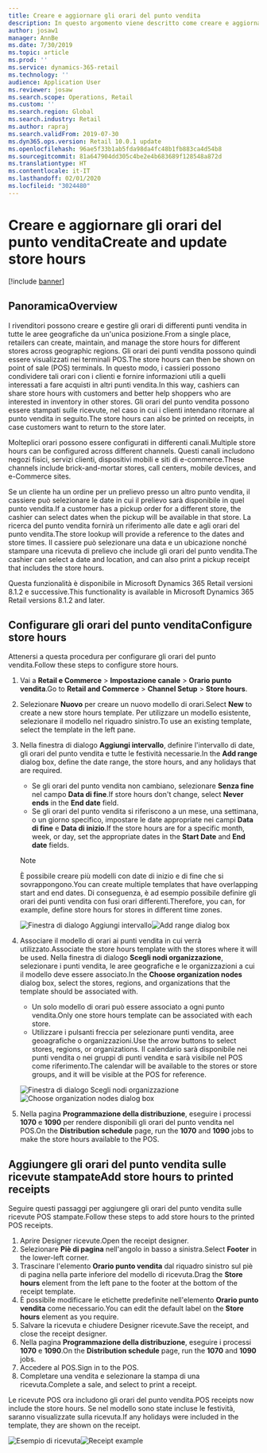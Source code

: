```yaml
---
title: Creare e aggiornare gli orari del punto vendita
description: In questo argomento viene descritto come creare e aggiornare gli orari del punto vendita in Commerce Headquarters.
author: josaw1
manager: AnnBe
ms.date: 7/30/2019
ms.topic: article
ms.prod: ''
ms.service: dynamics-365-retail
ms.technology: ''
audience: Application User
ms.reviewer: josaw
ms.search.scope: Operations, Retail
ms.custom: ''
ms.search.region: Global
ms.search.industry: Retail
ms.author: rapraj
ms.search.validFrom: 2019-07-30
ms.dyn365.ops.version: Retail 10.0.1 update
ms.openlocfilehash: 96ae5f33b1ab5fda98da4fc48b1fb883ca4d54b8
ms.sourcegitcommit: 81a647904dd305c4be2e4b683689f128548a872d
ms.translationtype: HT
ms.contentlocale: it-IT
ms.lasthandoff: 02/01/2020
ms.locfileid: "3024480"
---
```

# <a name="create-and-update-store-hours"></a><span data-ttu-id="186e4-103">Creare e aggiornare gli orari del punto vendita</span><span class="sxs-lookup"><span data-stu-id="186e4-103">Create and update store hours</span></span>

[!include [banner](../../includes/banner.md)]

## <a name="overview"></a><span data-ttu-id="186e4-104">Panoramica</span><span class="sxs-lookup"><span data-stu-id="186e4-104">Overview</span></span>

<span data-ttu-id="186e4-105">I rivenditori possono creare e gestire gli orari di differenti punti vendita in tutte le aree geografiche da un'unica posizione.</span><span class="sxs-lookup"><span data-stu-id="186e4-105">From a single place, retailers can create, maintain, and manage the store hours for different stores across geographic regions.</span></span> <span data-ttu-id="186e4-106">Gli orari dei punti vendita possono quindi essere visualizzati nei terminali POS.</span><span class="sxs-lookup"><span data-stu-id="186e4-106">The store hours can then be shown on point of sale (POS) terminals.</span></span> <span data-ttu-id="186e4-107">In questo modo, i cassieri possono condividere tali orari con i clienti e fornire informazioni utili a quelli interessati a fare acquisti in altri punti vendita.</span><span class="sxs-lookup"><span data-stu-id="186e4-107">In this way, cashiers can share store hours with customers and better help shoppers who are interested in inventory in other stores.</span></span> <span data-ttu-id="186e4-108">Gli orari del punto vendita possono essere stampati sulle ricevute, nel caso in cui i clienti intendano ritornare al punto vendita in seguito.</span><span class="sxs-lookup"><span data-stu-id="186e4-108">The store hours can also be printed on receipts, in case customers want to return to the store later.</span></span>

<span data-ttu-id="186e4-109">Molteplici orari possono essere configurati in differenti canali.</span><span class="sxs-lookup"><span data-stu-id="186e4-109">Multiple store hours can be configured across different channels.</span></span> <span data-ttu-id="186e4-110">Questi canali includono negozi fisici, servizi clienti, dispositivi mobili e siti di e-commerce.</span><span class="sxs-lookup"><span data-stu-id="186e4-110">These channels include brick-and-mortar stores, call centers, mobile devices, and e-Commerce sites.</span></span>

<span data-ttu-id="186e4-111">Se un cliente ha un ordine per un prelievo presso un altro punto vendita, il cassiere può selezionare le date in cui il prelievo sarà disponibile in quel punto vendita.</span><span class="sxs-lookup"><span data-stu-id="186e4-111">If a customer has a pickup order for a different store, the cashier can select dates when the pickup will be available in that store.</span></span> <span data-ttu-id="186e4-112">La ricerca del punto vendita fornirà un riferimento alle date e agli orari del punto vendita.</span><span class="sxs-lookup"><span data-stu-id="186e4-112">The store lookup will provide a reference to the dates and store times.</span></span> <span data-ttu-id="186e4-113">Il cassiere può selezionare una data e un ubicazione nonché stampare una ricevuta di prelievo che include gli orari del punto vendita.</span><span class="sxs-lookup"><span data-stu-id="186e4-113">The cashier can select a date and location, and can also print a pickup receipt that includes the store hours.</span></span>

<span data-ttu-id="186e4-114">Questa funzionalità è disponibile in Microsoft Dynamics 365 Retail versioni 8.1.2 e successive.</span><span class="sxs-lookup"><span data-stu-id="186e4-114">This functionality is available in Microsoft Dynamics 365 Retail versions 8.1.2 and later.</span></span>

## <a name="configure-store-hours"></a><span data-ttu-id="186e4-115">Configurare gli orari del punto vendita</span><span class="sxs-lookup"><span data-stu-id="186e4-115">Configure store hours</span></span>

<span data-ttu-id="186e4-116">Attenersi a questa procedura per configurare gli orari del punto vendita.</span><span class="sxs-lookup"><span data-stu-id="186e4-116">Follow these steps to configure store hours.</span></span>

1. <span data-ttu-id="186e4-117">Vai a **Retail e Commerce** \> **Impostazione canale** \> **Orario punto vendita**.</span><span class="sxs-lookup"><span data-stu-id="186e4-117">Go to **Retail and Commerce** \> **Channel Setup** \> **Store hours**.</span></span>
2. <span data-ttu-id="186e4-118">Selezionare **Nuovo** per creare un nuovo modello di orari.</span><span class="sxs-lookup"><span data-stu-id="186e4-118">Select **New** to create a new store hours template.</span></span> <span data-ttu-id="186e4-119">Per utilizzare un modello esistente, selezionare il modello nel riquadro sinistro.</span><span class="sxs-lookup"><span data-stu-id="186e4-119">To use an existing template, select the template in the left pane.</span></span>
3. <span data-ttu-id="186e4-120">Nella finestra di dialogo **Aggiungi intervallo**, definire l'intervallo di date, gli orari del punto vendita e tutte le festività necessarie.</span><span class="sxs-lookup"><span data-stu-id="186e4-120">In the **Add range** dialog box, define the date range, the store hours, and any holidays that are required.</span></span>

    - <span data-ttu-id="186e4-121">Se gli orari del punto vendita non cambiano, selezionare **Senza fine** nel campo **Data di fine**.</span><span class="sxs-lookup"><span data-stu-id="186e4-121">If store hours don't change, select **Never ends** in the **End date** field.</span></span>
    - <span data-ttu-id="186e4-122">Se gli orari del punto vendita si riferiscono a un mese, una settimana, o un giorno specifico, impostare le date appropriate nei campi **Data di fine** e **Data di inizio**.</span><span class="sxs-lookup"><span data-stu-id="186e4-122">If the store hours are for a specific month, week, or day, set the appropriate dates in the **Start Date** and **End date** fields.</span></span>

    > [!NOTE]
    > <span data-ttu-id="186e4-123">È possibile creare più modelli con date di inizio e di fine che si sovrappongono.</span><span class="sxs-lookup"><span data-stu-id="186e4-123">You can create multiple templates that have overlapping start and end dates.</span></span> <span data-ttu-id="186e4-124">Di conseguenza, è ad esempio possibile definire gli orari dei punti vendita con fusi orari differenti.</span><span class="sxs-lookup"><span data-stu-id="186e4-124">Therefore, you can, for example, define store hours for stores in different time zones.</span></span>

    <span data-ttu-id="186e4-125">![Finestra di dialogo Aggiungi intervallo](../dev-itpro/media/Storehours1.png "Finestra di dialogo Aggiungi intervallo")</span><span class="sxs-lookup"><span data-stu-id="186e4-125">![Add range dialog box](../dev-itpro/media/Storehours1.png "Add range dialog box")</span></span>

4. <span data-ttu-id="186e4-126">Associare il modello di orari ai punti vendita in cui verrà utilizzato.</span><span class="sxs-lookup"><span data-stu-id="186e4-126">Associate the store hours template with the stores where it will be used.</span></span> <span data-ttu-id="186e4-127">Nella finestra di dialogo **Scegli nodi organizzazione**, selezionare i punti vendita, le aree geografiche e le organizzazioni a cui il modello deve essere associato.</span><span class="sxs-lookup"><span data-stu-id="186e4-127">In the **Choose organization nodes** dialog box, select the stores, regions, and organizations that the template should be associated with.</span></span>

    - <span data-ttu-id="186e4-128">Un solo modello di orari può essere associato a ogni punto vendita.</span><span class="sxs-lookup"><span data-stu-id="186e4-128">Only one store hours template can be associated with each store.</span></span>
    - <span data-ttu-id="186e4-129">Utilizzare i pulsanti freccia per selezionare punti vendita, aree geoagrafiche o organizzazioni.</span><span class="sxs-lookup"><span data-stu-id="186e4-129">Use the arrow buttons to select stores, regions, or organizations.</span></span> <span data-ttu-id="186e4-130">Il calendario sarà disponibile nei punti vendita o nei gruppi di punti vendita e sarà visibile nel POS come riferimento.</span><span class="sxs-lookup"><span data-stu-id="186e4-130">The calendar will be available to the stores or store groups, and it will be visible at the POS for reference.</span></span>

    <span data-ttu-id="186e4-131">![Finestra di dialogo Scegli nodi organizzazione](../dev-itpro/media/Storehours2.png "Finestra di dialogo Scegli nodi organizzazione")</span><span class="sxs-lookup"><span data-stu-id="186e4-131">![Choose organization nodes dialog box](../dev-itpro/media/Storehours2.png "Choose organization nodes dialog box")</span></span>

5. <span data-ttu-id="186e4-132">Nella pagina **Programmazione della distribuzione**, eseguire i processi **1070** e **1090** per rendere disponibili gli orari del punto vendita nel POS.</span><span class="sxs-lookup"><span data-stu-id="186e4-132">On the **Distribution schedule** page, run the **1070** and **1090** jobs to make the store hours available to the POS.</span></span>

## <a name="add-store-hours-to-printed-receipts"></a><span data-ttu-id="186e4-133">Aggiungere gli orari del punto vendita sulle ricevute stampate</span><span class="sxs-lookup"><span data-stu-id="186e4-133">Add store hours to printed receipts</span></span>

<span data-ttu-id="186e4-134">Seguire questi passaggi per aggiungere gli orari del punto vendita sulle ricevute POS stampate.</span><span class="sxs-lookup"><span data-stu-id="186e4-134">Follow these steps to add store hours to the printed POS receipts.</span></span>

1. <span data-ttu-id="186e4-135">Aprire Designer ricevute.</span><span class="sxs-lookup"><span data-stu-id="186e4-135">Open the receipt designer.</span></span>
2. <span data-ttu-id="186e4-136">Selezionare **Piè di pagina** nell'angolo in basso a sinistra.</span><span class="sxs-lookup"><span data-stu-id="186e4-136">Select **Footer** in the lower-left corner.</span></span>
3. <span data-ttu-id="186e4-137">Trascinare l'elemento **Orario punto vendita** dal riquadro sinistro sul piè di pagina nella parte inferiore del modello di ricevuta.</span><span class="sxs-lookup"><span data-stu-id="186e4-137">Drag the **Store hours** element from the left pane to the footer at the bottom of the receipt template.</span></span>
4. <span data-ttu-id="186e4-138">È possibile modificare le etichette predefinite nell'elemento **Orario punto vendita** come necessario.</span><span class="sxs-lookup"><span data-stu-id="186e4-138">You can edit the default label on the **Store hours** element as you require.</span></span>
5. <span data-ttu-id="186e4-139">Salvare la ricevuta e chiudere Designer ricevute.</span><span class="sxs-lookup"><span data-stu-id="186e4-139">Save the receipt, and close the receipt designer.</span></span>
6. <span data-ttu-id="186e4-140">Nella pagina **Programmazione della distribuzione**, eseguire i processi **1070** e **1090**.</span><span class="sxs-lookup"><span data-stu-id="186e4-140">On the **Distribution schedule** page, run the **1070** and **1090** jobs.</span></span>
7. <span data-ttu-id="186e4-141">Accedere al POS.</span><span class="sxs-lookup"><span data-stu-id="186e4-141">Sign in to the POS.</span></span>
8. <span data-ttu-id="186e4-142">Completare una vendita e selezionare la stampa di una ricevuta.</span><span class="sxs-lookup"><span data-stu-id="186e4-142">Complete a sale, and select to print a receipt.</span></span>

<span data-ttu-id="186e4-143">Le ricevute POS ora includono gli orari del punto vendita.</span><span class="sxs-lookup"><span data-stu-id="186e4-143">POS receipts now include the store hours.</span></span> <span data-ttu-id="186e4-144">Se nel modello sono state incluse le festività, saranno visualizzate sulla ricevuta.</span><span class="sxs-lookup"><span data-stu-id="186e4-144">If any holidays were included in the template, they are shown on the receipt.</span></span>

<span data-ttu-id="186e4-145">![Esempio di ricevuta](../dev-itpro/media/Storehours3.png "Esempio di ricevuta")</span><span class="sxs-lookup"><span data-stu-id="186e4-145">![Receipt example](../dev-itpro/media/Storehours3.png "Receipt example")</span></span>
